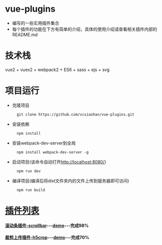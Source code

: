 # vue-plugins
* 编写的一些实用插件集合
* 每个插件的功能在下方有简单的介绍，具体的使用介绍请查看相关插件内部的README.md

# 技术栈
vue2 + vuex2 + webpack2 + ES6 + sass + ejs + svg

# 项目运行

* 克隆项目

	    git clone https://github.com/vcxiaohan/vue-plugins.git  



* 安装依赖

		npm install

* 安装webpack-dev-server到全局
	
		npm install webpack-dev-server -g

* 启动项目(该命令自动打开[http://localhost:8080/](http://localhost:8080/))

		npm run dev

* 编译项目(编译后将dist文件夹内的文件上传到服务器即可访问)

		npm run build

# [插件列表](http://v3.faqrobot.org/hvb/vue-plugins/dist/index.html)

#### [滚动条插件-scrollbar](https://github.com/vcxiaohan/vue-plugins/tree/master/scrollbar)---[demo](http://v3.faqrobot.org/hvb/vue-plugins/dist/scrollbar/demo.html)---完成98%

#### [裁剪上传插件-h5crop](https://github.com/vcxiaohan/vue-plugins/tree/master/h5crop)---[demo](http://v3.faqrobot.org/hvb/vue-plugins/dist/h5crop/demo.html)---完成70%


